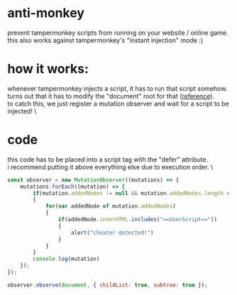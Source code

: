 # anti-monkey

prevent tampermonkey scripts from running on your website / online game. \
this also works against tampermonkey's "instant injection" mode :)
</br>

# how it works:

whenever tampermonkey injects a script, it has to run that script somehow. \
turns out that it has to modify the "document" root for that ([reference](https://github.com/Tampermonkey/tampermonkey/blob/07f668cd1cabb2939220045839dec4d95d2db0c8/src/environment.js#L52)). \
to catch this, we just register a mutation observer and wait for a script to be injected! \
# code
this code has to be placed into a script tag with the "defer" attribute. \
i recommend putting it above everything else due to execution order. \
```js
const observer = new MutationObserver((mutations) => {
    mutations.forEach((mutation) => {
        if(mutation.addedNodes != null && mutation.addedNodes.length > 0)
        {
            for(var addedNode of mutation.addedNodes)
            {
                if(addedNode.innerHTML.includes("==UserScript=="))
                {
                    alert("cheater detected!")
                }
            }
        }
        console.log(mutation)
    });
});

observer.observe(document, { childList: true, subtree: true });
```
